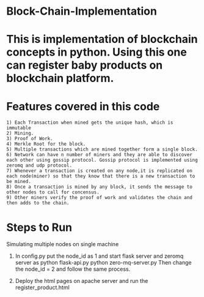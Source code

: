 # Block-Chain-Implementation

# This is implementation of blockchain concepts in python. Using this one can register baby products on blockchain platform.
# Features covered in this code 
    1) Each Transaction when mined gets the unique hash, which is immutable
    2) Mining.
    3) Proof of Work.
    4) Merkle Root for the block.
    5) Multiple transactions which are mined together form a single block.
    6) Network can have n number of miners and they are able to discover each other using gossip protocol. Gossip protocol is implemented using zeromq and udp protocol.
    7) Whenever a transaction is created on any node,it is replicated on each node(miner) so that they know that there is a new transaction to be mined.
    8) Once a transaction is mined by any block, it sends the message to other nodes to call for concensus.
    9) Other miners verify the proof of work and validates the chain and then adds to the chain.

# Steps to Run
Simulating multiple nodes on single machine
1)  In config.py put the node_id as 1 and start flask server and zeromq server as
  python flask-api.py
  python zero-mq-server.py
  Then change the node_id = 2 and follow the same process.
  
2) Deploy the html pages on apache server and run the register_product.html 
